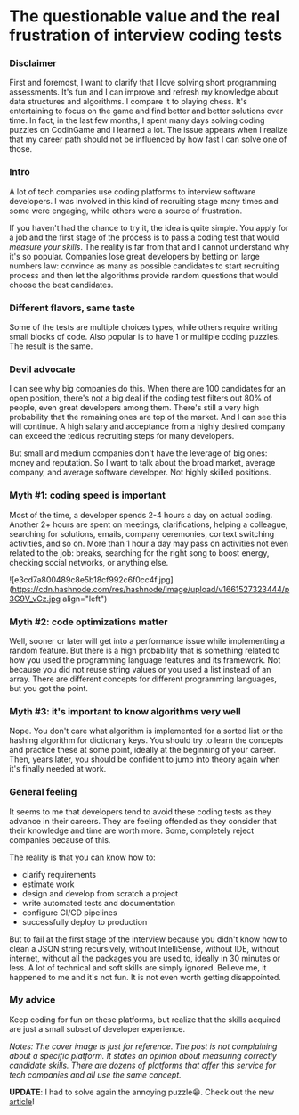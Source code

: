 # The questionable value and the real frustration of interview coding tests

### Disclaimer
First and foremost, I want to clarify that I love solving short programming assessments. It's fun and I can improve and refresh my knowledge about data structures and algorithms. I compare it to playing chess. It's entertaining to focus on the game and find better and better solutions over time. In fact, in the last few months, I spent many days solving coding puzzles on CodinGame and I learned a lot. The issue appears when I realize that my career path should not be influenced by how fast I can solve one of those.

### Intro
A lot of tech companies use coding platforms to interview software developers. I was involved in this kind of recruiting stage many times and some were engaging, while others were a source of frustration. 

If you haven't had the chance to try it, the idea is quite simple. You apply for a job and the first stage of the process is to pass a coding test that would *measure your skills*. The reality is far from that and I cannot understand why it's so popular. Companies lose great developers by betting on large numbers law: convince as many as possible candidates to start recruiting process and then let the algorithms provide random questions that would choose the best candidates.

### Different flavors, same taste
Some of the tests are multiple choices types, while others require writing small blocks of code. Also popular is to have 1 or multiple coding puzzles. The result is the same.

### Devil advocate
I can see why big companies do this. When there are 100 candidates for an open position, there's not a big deal if the coding test filters out 80% of people, even great developers among them. There's still a very high probability that the remaining ones are top of the market. And I can see this will continue. A high salary and acceptance from a highly desired company can exceed the tedious recruiting steps for many developers.   

But small and medium companies don't have the leverage of big ones: money and reputation. So I want to talk about the broad market, average company, and average software developer. Not highly skilled positions.

### Myth #1: coding speed is important
Most of the time, a developer spends 2-4 hours a day on actual coding. Another 2+ hours are spent on meetings, clarifications, helping a colleague, searching for solutions, emails, company ceremonies, context switching activities, and so on. More than 1 hour a day may pass on activities not even related to the job: breaks, searching for the right song to boost energy, checking social networks, or anything else. 

![e3cd7a800489c8e5b18cf992c6f0cc4f.jpg](https://cdn.hashnode.com/res/hashnode/image/upload/v1661527323444/p3G9V_vCz.jpg align="left")

### Myth #2: code optimizations matter
Well, sooner or later will get into a performance issue while implementing a random feature. But there is a high probability that is something related to how you used the programming language features and its framework. Not because you did not reuse string values or you used a list instead of an array. There are different concepts for different programming languages, but you got the point.

### Myth #3: it's important to know algorithms very well
Nope. You don't care what algorithm is implemented for a sorted list or the hashing algorithm for dictionary keys. You should try to learn the concepts and practice these at some point, ideally at the beginning of your career. Then, years later, you should be confident to jump into theory again when it's finally needed at work.

### General feeling
It seems to me that developers tend to avoid these coding tests as they advance in their careers. They are feeling offended as they consider that their knowledge and time are worth more. Some, completely reject companies because of this. 

The reality is that you can know how to:
- clarify requirements
- estimate work
- design and develop from scratch a project
- write automated tests and documentation
- configure CI/CD pipelines
- successfully deploy to production

But to fail at the first stage of the interview because you didn't know how to clean a JSON string recursively, without IntelliSense, without IDE, without internet, without all the packages you are used to, ideally in 30 minutes or less. A lot of technical and soft skills are simply ignored. Believe me, it happened to me and it's not fun. It is not even worth getting disappointed. 

### My advice
Keep coding for fun on these platforms, but realize that the skills acquired are just a small subset of developer experience.




*Notes: The cover image is just for reference. The post is not complaining about a specific platform. It states an opinion about measuring correctly candidate skills. There are dozens of platforms that offer this service for tech companies and all use the same concept.*

**UPDATE**: I had to solve again the annoying puzzle😁. Check out the new [article](https://dev.hodina.net/re-how-to-not-clean-json-file-in-c)!